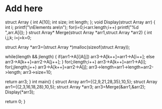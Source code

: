 # Add here 
struct Array
{
 int A[10];
 int size;
 int length;
};
void Display(struct Array arr)
{
 int i;
 printf("\nElements are\n");
 for(i=0;i<arr.length;i++)
 printf("%d ",arr.A[i]);
}
struct Array* Merge(struct Array *arr1,struct Array *arr2)
{
 int i,j,k;
 i=j=k=0;

 struct Array *arr3=(struct Array *)malloc(sizeof(struct
Array));

 while(i<arr1->length && j<arr2->length)
 {
 if(arr1->A[i]<arr2->A[j])
 arr3->A[k++]=arr1->A[i++];
 else
 arr3->A[k++]=arr2->A[j++];
 }
 for(;i<arr1->length;i++)
 arr3->A[k++]=arr1->A[i];
 for(;j<arr2->length;j++)
 arr3->A[k++]=arr2->A[j];
 arr3->length=arr1->length+arr2->length;
 arr3->size=10;

 return arr3;
}
int main()
{
 struct Array arr1={{2,9,21,28,35},10,5};
 struct Array arr1={{2,3,16,18,28},10,5};
 struct Array *arr3; 
arr3=Merge(&arr1,&arr2);
Display(*arr3);

return 0;
}
